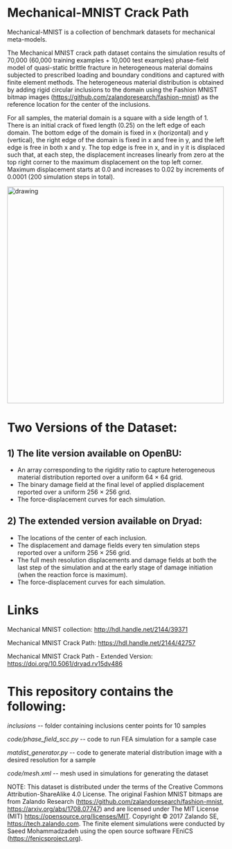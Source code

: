 # Mechanical-MNIST Crack Path
Mechanical-MNIST is a collection of benchmark datasets for mechanical meta-models.

The Mechanical MNIST crack path dataset contains the simulation results of 70,000 (60,000 training examples + 10,000 test examples) phase-field model of quasi-static brittle fracture in heterogeneous material domains subjected to prescribed loading and boundary conditions and captured with finite element methods. The heterogeneous material distribution is obtained by adding rigid circular inclusions to the domain using the Fashion MNIST bitmap images (https://github.com/zalandoresearch/fashion-mnist) as the reference location for the center of the inclusions.

For all samples, the material domain is a square with a side length of 1. There is an initial crack of fixed length (0.25) on the left edge of each domain. The bottom edge of the domain is fixed in x (horizontal) and y (vertical), the right edge of the domain is fixed in x and free in y, and the left edge is free in both x and y. The top edge is free in x, and in y it is displaced such that, at each step, the displacement increases linearly from zero at the top right corner to the maximum displacement on the top left corner. Maximum displacement starts at 0.0 and increases to 0.02 by increments of 0.0001 (200 simulation steps in total).

<img src="https://user-images.githubusercontent.com/54042195/127223225-2604c873-2727-484e-a8ae-aff22cf7dd14.png" alt="drawing" width="500"/>

# Two Versions of the Dataset:
## 1) The lite version available on OpenBU:
* An array corresponding to the rigidity ratio to capture heterogeneous material distribution reported over a uniform 64 × 64 grid.
* The binary damage field at the final level of applied displacement reported over a uniform 256 × 256 grid.
* The force-displacement curves for each simulation.

## 2) The extended version available on Dryad:
* The locations of the center of each inclusion.
* The displacement and damage fields every ten simulation steps reported over a uniform 256 × 256 grid.
* The full mesh resolution displacements and damage fields at both the last step of the simulation and at the
early stage of damage initiation (when the reaction force is maximum).
* The force-displacement curves for each simulation.

# Links

Mechanical MNIST collection: http://hdl.handle.net/2144/39371

Mechanical MNIST Crack Path: https://hdl.handle.net/2144/42757

Mechanical MNIST Crack Path - Extended Version: https://doi.org/10.5061/dryad.rv15dv486

# This repository contains the following:

*inclusions* -- folder containing inclusions center points for 10 samples

*code/phase_field_scc.py* -- code to run FEA simulation for a sample case

*matdist_generator.py* -- code to generate material distribution image with a desired resolution for a sample

*code/mesh.xml* -- mesh used in simulations for generating the dataset

NOTE: This dataset is distributed under the terms of the Creative Commons Attribution-ShareAlike 4.0 License. The original Fashion MNIST bitmaps are from Zalando Research (https://github.com/zalandoresearch/fashion-mnist, https://arxiv.org/abs/1708.07747) and are licensed under The MIT License (MIT) https://opensource.org/licenses/MIT. Copyright © 2017 Zalando SE, https://tech.zalando.com. The finite element simulations were conducted by Saeed Mohammadzadeh using the open source software FEniCS (https://fenicsproject.org).
